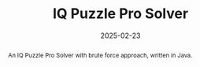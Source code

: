 ---
title:          "IQ Puzzle Pro Solver"
date:           2025-02-23
selected:       false
abstract: >-
  An IQ Puzzle Pro Solver with brute force approach, written in Java.
cover:          /assets/images/covers/image.png
links:
  Code: https://github.com/Sanesasaha/Tucil1_13523066
---